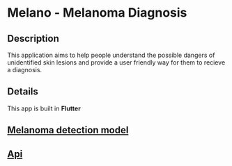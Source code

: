 # Melano - Melanoma Diagnosis

## Description
This application aims to help people understand the possible dangers of unidentified skin lesions and provide a user friendly way for them to recieve a diagnosis.

## Details
This app is built in **Flutter**

## [Melanoma detection model](https://github.com/jhivandebenoit/Melanoma_Detection)

## [Api](https://github.com/jhivandebenoit/melanoma-api-reworked)
